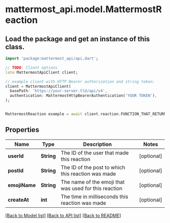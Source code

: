 # mattermost_api.model.MattermostReaction

## Load the package and get an instance of this class.
```dart
import 'package:mattermost_api/api.dart';

// TODO: Client options
late MattermostApiClient client;

// example client with HTTP Bearer authorization and string token:
client = MattermostApiClient(
  basePath: 'https://your-server.tld/api/v4',
  authentication: MattermostHttpBearerAuthentication('YOUR TOKEN'),
);


MattermostReaction example = await client.reaction.FUNCTION_THAT_RETURNS_THIS_CLASS();

```

## Properties
Name | Type | Description | Notes
------------ | ------------- | ------------- | -------------
**userId** | **String** | The ID of the user that made this reaction | [optional] 
**postId** | **String** | The ID of the post to which this reaction was made | [optional] 
**emojiName** | **String** | The name of the emoji that was used for this reaction | [optional] 
**createAt** | **int** | The time in milliseconds this reaction was made | [optional] 

[[Back to Model list]](../GENERATED_README.md#documentation-for-models) [[Back to API list]](../GENERATED_README.md#documentation-for-api-endpoints) [[Back to README]](../GENERATED_README.md)



